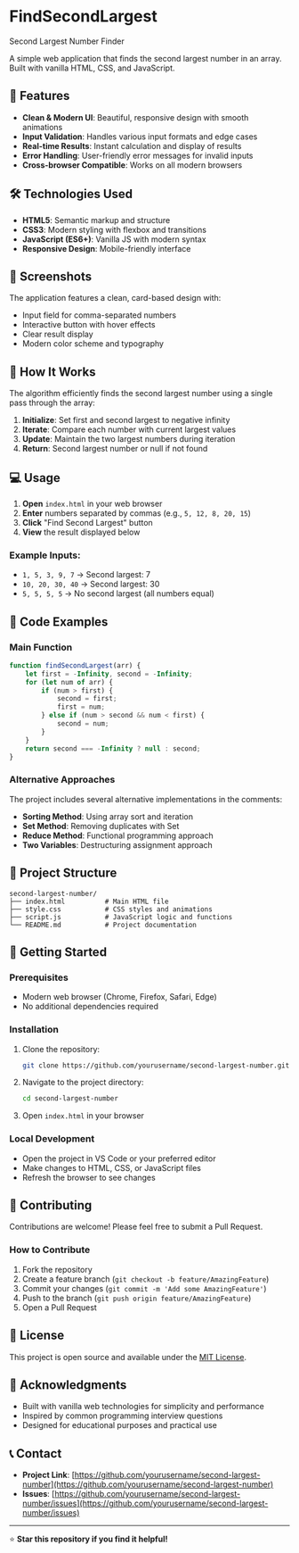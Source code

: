 # FindSecondLargest
Second Largest Number Finder

A simple web application that finds the second largest number in an array. Built with vanilla HTML, CSS, and JavaScript.

## 🚀 Features

- **Clean & Modern UI**: Beautiful, responsive design with smooth animations
- **Input Validation**: Handles various input formats and edge cases
- **Real-time Results**: Instant calculation and display of results
- **Error Handling**: User-friendly error messages for invalid inputs
- **Cross-browser Compatible**: Works on all modern browsers

## 🛠️ Technologies Used

- **HTML5**: Semantic markup and structure
- **CSS3**: Modern styling with flexbox and transitions
- **JavaScript (ES6+)**: Vanilla JS with modern syntax
- **Responsive Design**: Mobile-friendly interface

## 📱 Screenshots

The application features a clean, card-based design with:
- Input field for comma-separated numbers
- Interactive button with hover effects
- Clear result display
- Modern color scheme and typography

## 🎯 How It Works

The algorithm efficiently finds the second largest number using a single pass through the array:

1. **Initialize**: Set first and second largest to negative infinity
2. **Iterate**: Compare each number with current largest values
3. **Update**: Maintain the two largest numbers during iteration
4. **Return**: Second largest number or null if not found

## 💻 Usage

1. **Open** `index.html` in your web browser
2. **Enter** numbers separated by commas (e.g., `5, 12, 8, 20, 15`)
3. **Click** "Find Second Largest" button
4. **View** the result displayed below

### Example Inputs:
- `1, 5, 3, 9, 7` → Second largest: 7
- `10, 20, 30, 40` → Second largest: 30
- `5, 5, 5, 5` → No second largest (all numbers equal)

## 🔧 Code Examples

### Main Function
```javascript
function findSecondLargest(arr) {
    let first = -Infinity, second = -Infinity;
    for (let num of arr) {
        if (num > first) {
            second = first;
            first = num;
        } else if (num > second && num < first) {
            second = num;
        }
    }
    return second === -Infinity ? null : second;
}
```

### Alternative Approaches
The project includes several alternative implementations in the comments:
- **Sorting Method**: Using array sort and iteration
- **Set Method**: Removing duplicates with Set
- **Reduce Method**: Functional programming approach
- **Two Variables**: Destructuring assignment approach

## 📁 Project Structure

```
second-largest-number/
├── index.html          # Main HTML file
├── style.css           # CSS styles and animations
├── script.js           # JavaScript logic and functions
└── README.md           # Project documentation
```

## 🚀 Getting Started

### Prerequisites
- Modern web browser (Chrome, Firefox, Safari, Edge)
- No additional dependencies required

### Installation
1. Clone the repository:
   ```bash
   git clone https://github.com/yourusername/second-largest-number.git
   ```
2. Navigate to the project directory:
   ```bash
   cd second-largest-number
   ```
3. Open `index.html` in your browser

### Local Development
- Open the project in VS Code or your preferred editor
- Make changes to HTML, CSS, or JavaScript files
- Refresh the browser to see changes

## 🤝 Contributing

Contributions are welcome! Please feel free to submit a Pull Request.

### How to Contribute
1. Fork the repository
2. Create a feature branch (`git checkout -b feature/AmazingFeature`)
3. Commit your changes (`git commit -m 'Add some AmazingFeature'`)
4. Push to the branch (`git push origin feature/AmazingFeature`)
5. Open a Pull Request

## 📝 License

This project is open source and available under the [MIT License](LICENSE).

## 🙏 Acknowledgments

- Built with vanilla web technologies for simplicity and performance
- Inspired by common programming interview questions
- Designed for educational purposes and practical use

## 📞 Contact

- **Project Link**: [https://github.com/yourusername/second-largest-number](https://github.com/yourusername/second-largest-number)
- **Issues**: [https://github.com/yourusername/second-largest-number/issues](https://github.com/yourusername/second-largest-number/issues)

---

⭐ **Star this repository if you find it helpful!**
